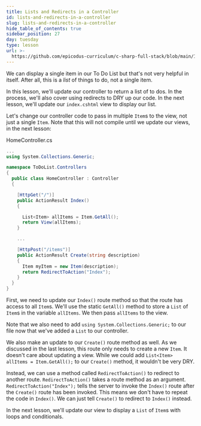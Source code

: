 ```yaml
---
title: Lists and Redirects in a Controller
id: lists-and-redirects-in-a-controller
slug: lists-and-redirects-in-a-controller
hide_table_of_contents: true
sidebar_position: 27
day: tuesday
type: lesson
url: >-
  https://github.com/epicodus-curriculum/c-sharp-full-stack/blob/main/1e_lists_and_redirects_in_a_controller.md
---
```


We can display a single item in our To Do List but that's not very helpful in itself. After all, this is a _list_ of things to do, not a single item.

In this lesson, we'll update our controller to return a list of to dos. In the process, we'll also cover using redirects to DRY up our code. In the next lesson, we'll update our `index.cshtml` view to display our list.

Let's change our controller code to pass in multiple `Item`s to the view, not just a single `Item`. Note that this will not compile until we update our views, in the next lesson:

<div class="filename">HomeController.cs</div>

```csharp
...
using System.Collections.Generic;

namespace ToDoList.Controllers
{
  public class HomeController : Controller
  {

    [HttpGet("/")]
    public ActionResult Index()
    {

      List<Item> allItems = Item.GetAll();
      return View(allItems);
    }

    ...

    [HttpPost("/items")]
    public ActionResult Create(string description)
    {
      Item myItem = new Item(description);
      return RedirectToAction("Index");
    }
  }
}
```

First, we need to update our `Index()` route method so that the route has access to all `Item`s. We'll use the static `GetAll()` method to store a `List` of `Item`s in the variable `allItems`. We then pass `allItems` to the view.

Note that we also need to add `using System.Collections.Generic;` to our file now that we've added a `List` to our controller.

We also make an update to our `Create()` route method as well. As we discussed in the last lesson, this route only needs to create a new `Item`. It doesn't care about updating a view. While we could add `List<Item> allItems = Item.GetAll();` to our `Create()` method, it wouldn't be very DRY.

Instead, we can use a method called `RedirectToAction()` to redirect to another route. `RedirectToAction()` takes a route method as an argument. `RedirectToAction("Index");` tells the server to invoke the `Index()` route after the `Create()` route has been invoked. This means we don't have to repeat the code in `Index()`. We can just tell `Create()` to redirect to `Index()` instead.

In the next lesson, we'll update our view to display a `List` of `Item`s with loops and conditionals.